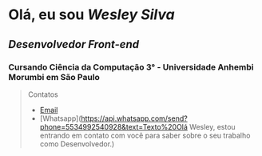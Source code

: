 #  Olá, eu sou *Wesley Silva*

##  _Desenvolvedor Front-end_

### Cursando Ciência da Computação 3° - Universidade Anhembi Morumbi em São Paulo
> Contatos
> - [Email](mailto:wesleysilvaconceicao@outlook.com) 
> - [Whatsapp](https://api.whatsapp.com/send?phone=5534992540928&text=Texto%20Olá Wesley, estou entrando em contato com você para saber sobre o seu trabalho como Desenvolvedor.)


